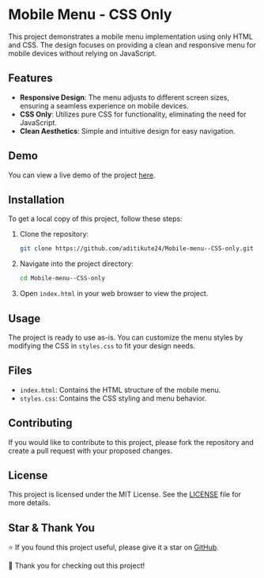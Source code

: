 

# Mobile Menu - CSS Only

This project demonstrates a mobile menu implementation using only HTML and CSS. The design focuses on providing a clean and responsive menu for mobile devices without relying on JavaScript.

## Features

- **Responsive Design**: The menu adjusts to different screen sizes, ensuring a seamless experience on mobile devices.
- **CSS Only**: Utilizes pure CSS for functionality, eliminating the need for JavaScript.
- **Clean Aesthetics**: Simple and intuitive design for easy navigation.

## Demo

You can view a live demo of the project [here](https://aditikute24.github.io/Mobile-menu--CSS-only/).

## Installation

To get a local copy of this project, follow these steps:

1. Clone the repository:
   ```bash
   git clone https://github.com/aditikute24/Mobile-menu--CSS-only.git
   ```

2. Navigate into the project directory:
   ```bash
   cd Mobile-menu--CSS-only
   ```

3. Open `index.html` in your web browser to view the project.

## Usage

The project is ready to use as-is. You can customize the menu styles by modifying the CSS in `styles.css` to fit your design needs.

## Files

- `index.html`: Contains the HTML structure of the mobile menu.
- `styles.css`: Contains the CSS styling and menu behavior.

## Contributing

If you would like to contribute to this project, please fork the repository and create a pull request with your proposed changes.

## License

This project is licensed under the MIT License. See the [LICENSE](LICENSE) file for more details.

## Star & Thank You

⭐ If you found this project useful, please give it a star on [GitHub](https://github.com/aditikute24/Mobile-menu--CSS-only).

🙏 Thank you for checking out this project!
